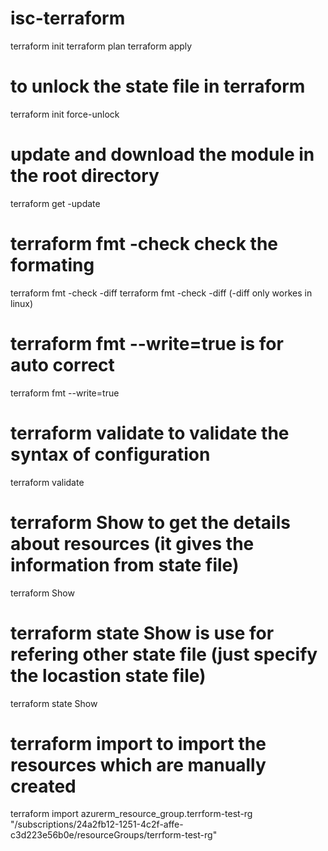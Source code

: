 # isc-terraform
terraform init
terraform plan
terraform apply
# to unlock the state file in terraform 
terraform init force-unlock
# update and download the module in the root directory 
terraform get -update
#  terraform fmt -check check the formating 
terraform fmt -check -diff
terraform fmt -check -diff (-diff only workes in linux)
#  terraform fmt --write=true is for auto correct 
terraform fmt --write=true
# terraform validate to validate the syntax of configuration
terraform validate
# terraform Show to get the details about resources (it gives the information from state file)
terraform Show
# terraform state Show is use for refering other state file (just specify the locastion state file)
terraform state Show
# terraform import to import the resources which are manually created 
terraform import azurerm_resource_group.terrform-test-rg  "/subscriptions/24a2fb12-1251-4c2f-affe-c3d223e56b0e/resourceGroups/terrform-test-rg"

